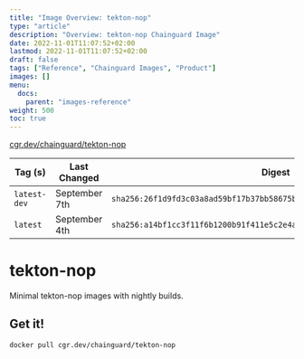 ```yaml
---
title: "Image Overview: tekton-nop"
type: "article"
description: "Overview: tekton-nop Chainguard Image"
date: 2022-11-01T11:07:52+02:00
lastmod: 2022-11-01T11:07:52+02:00
draft: false
tags: ["Reference", "Chainguard Images", "Product"]
images: []
menu:
  docs:
    parent: "images-reference"
weight: 500
toc: true
---
```


[cgr.dev/chainguard/tekton-nop](https://github.com/chainguard-images/images/tree/main/images/tekton-nop)

| Tag (s)       | Last Changed  | Digest                                                                    |
|---------------|---------------|---------------------------------------------------------------------------|
|  `latest-dev` | September 7th | `sha256:26f1d9fd3c03a8ad59bf17b37bb58675b339f84da2e76abf984ed5df9e5ccbfb` |
|  `latest`     | September 4th | `sha256:a14bf1cc3f11f6b1200b91f411e5c2e4a18a23d70648ef5de3b7afc055a2085a` |

# tekton-nop

Minimal tekton-nop images with nightly builds.

## Get it!

```shell
docker pull cgr.dev/chainguard/tekton-nop
```
